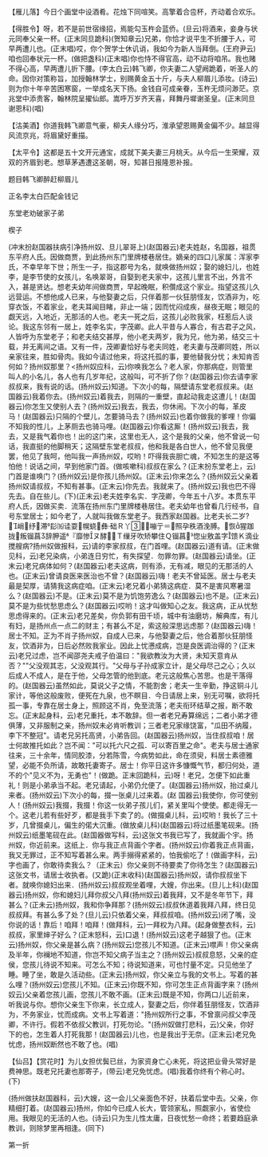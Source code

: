 <!-- { "loadSidebar": true } -->
【雁儿落】今日个画堂中设酒肴。花烛下同喧笑。高擎着合卺杯，齐动着合欢乐。

【得胜令】呀，若不是前世宿缘招，焉能勾玉杵会蓝侨。(旦云)将酒来，妾身与状元同奉父亲一杯。(正末同旦跪科)(贺知章云)兄弟，你恰才说平生不折腰于人，可早两遭儿也。(正末唱)哎，你个贺学士休讥诮，我如今为新人当拜倒。(王府尹云)咱也回奉状元一杯。(做把盏科)(正末唱)你也恃不得官高，动不动将咱吊。我也赌不得心高，早两遭儿折下腰。(李太白云)韩飞卿，你夫妻二人望阙跪着，听圣人的命。因你对策称旨，加授翰林学士，别赐黄金五十斤，与夫人柳眉儿添妆。(诗云)则为你十年辛苦困寒窗，一举成名天下扬。金钱自可成亲眷，玉杵无烦问渺茫。京兆堂中添贵客，翰林院呈擢仙郎。嵩呼万岁齐天喜，拜舞丹墀谢圣皇。(正末同旦谢恩科)(唱)

【沽美酒】你道我韩飞卿意气豪，柳夫人缘分巧，淮承望恩赐黄金偏不少。越显得风流京兆，将眉黛好重描。

【太平令】这都是五十文开元通宝，成就下美夫妻三月桃夭。从今后一生荣耀，双双的齐眉到老。想草茅遇遭这圣朝，呀，知甚日报隆恩补报。

题目韩飞卿醉赶柳眉儿

正名李太白匹配金钱记
　




东堂老劝破家子弟

楔子

(冲末扮赵国器扶病引净扬州奴、旦儿翠哥上)(赵国器云)老夫姓赵，名国器，祖贯东平府人氏。因做商贾，到此扬州东门里牌楼巷居住。嫡亲的四口儿家属：浑家李氏，不幸早年下世；所生一子，指这郡号为名，就唤做扬州奴；娶的媳妇儿，也姓李，是李节使的女孩儿，名唤翠哥，自娶到老夫家中，这孩儿里言不出，外言不入，甚是贤达。想老夫幼年间做商贾，早起晚眠，积儹成这个家业。指望这孩儿久远营运。不想他成人已来，与他娶妻之后，只伴着那一伙狂朋怪友，饮酒非为，吃穿衣饭，不着家业，老夫耳闻目睹，非止一端；因而忧闷成疾，昼夜无眠；眼见的觑天远，入地近，无那活的人也。老夫一死之后，这孩儿必败我家，枉惹后人谈论。我这东邻有一居上，姓李名实，字茂卿。此人平昔与人寡合，有古君子之风，人皆呼为东堂老子；和老夫结交甚厚，他小老夫两岁，我为兄，他为弟，结交三十载，并无离间之语。又有一件，茂卿妻恰好与老夫同姓，老夫妻与茂卿同姓，所以亲家往来，胜如骨肉。我如今请过他来，将这托孤的事，要他替我分忧；未知肯否何如？扬州奴那里？<扬州奴应科，云)你唤我怎么？老人家，你那病症，则管里叫人的小名儿，各人也有几岁年纪，这般叫，可不折了你？(赵国器云)你去请李家叔叔来，我有说的话。(扬州奴云)知道。下次小的每，隔壁请东堂老叔叔来。(赵国器云)我着你去。(扬州奴云)着我去，则隔的一重壁，直起动我走这遭儿！(赵国器云)你怎生又使别人去？(扬州奴云)我去，我去，你休闹。下次小的每，革皮马！(赵国器云)只隔的个壁儿，怎要骑马去？(扬州奴云)也着你做我的爹哩！你偏不知我的性儿，上茅厕去也骑马哩。(赵国器云)你看这厮！(扬州奴云)我去，我去，又是我气着你也！出的这门来，这里也无人，这个是我的父亲，他不曾说一句话，我直挺的他脚稍天；这隔壁东堂老叔叔，他和我是各白世人，他不曾见我便罢，他见了我呵，他叫我一声扬州奴，哎哟！吓得我丧胆亡魂，不知怎生的是这等怕他！说话之间，早到他家门首。(做咳嗽科)叔叔在家么？(正末扮东堂老上，云)门首是谁唤门？(扬州奴云)是你孩儿扬州奴。(正末云)你来怎么？(扬州奴云父亲着扬州奴请叔叔，不知有甚事。(正末云)你先去。我就来了。(扬州奴云)我也巴不得先去。自在些儿。(下)(正末云)老夫姓李名实．字茂卿，今年五十八岁。本贯东平府人氏，因做买卖．流落在扬州东门里牌楼巷居住。老夫幼年也曾看几行经书，自号东堂居士；如今老了，人就叫我做东堂老子。我西家赵国器。比老夫长二岁?
峭纾滞髟⒃诖耍幌蛲彝础Ｒ丫嘣亍＝照孕秩酒浼膊。恢猩跏拢叛镏菖辞胛遥『靡惨ヌ酵Ｔ缫牙吹矫攀住Ｑ镏菖惚ㄓ敫盖字馈Ｋ滴业搅艘病?扬州奴做报科，云)请的李家叔叔，在门首哩。(赵国器云)道有请。(正末做见科，云)老兄染病，小弟连日穷忙，有失探望．勿罪勿罪。(赵国器云)请坐。(正末云)老兄病体如何？(赵国器云)老夫这病，则有添，无有减，眼见的无那活的人也。(正末云)曾请良医来医治也不曾？(赵国器云)嗨！老夫不曾延医。居士与老夫最是契厚，请猜我这病症咱。(正末云)老兄着小弟猜这病症．莫不是害风寒暑湿么？(赵国器云)不是。(正末云)莫不是为饥饱劳逸么？(赵国器云)也不是。(正末云)莫不是为些忧愁思虑么？(赵国器云)哎哟！这才叫做知心之友。我这病，正从忧愁思虑得来的。(正末云)老兄差矣，你负郭有田千顷，城中有油磨坊，解典库，有儿有妇，是扬州点一点二的财主；有甚么不足，索这般深思远虑那？(赵国器云)嗨！居士不知。正为不肖子扬州奴，自成人已来，与他娶妻之后，他合着那伙狂朋怪友，饮酒非为，日后必然败我家业。因此上忧懑成病，岂是良医调治得的？(正末云)老兄过虑，岂不闻邵尧夫戒子伯温曰："我欲教汝为大贤，未知天意肯从否？""父没观其志，父没观其行。"父母与子孙成家立计，是父母尽己之心；久以后成人不成人，是在于他，父母怎管的他到底。老元这般焦心苦思。也是干落得的。(赵国器云)虽然如此，莫说父子之情，不能割舍；老夫一生辛勤，挣这铜斗儿家计，等他这般废败，便死在九泉，也不瞑目．今日请居上来，别无可嘱，欲将托孤一事，专靠在居士身上，照顾这不肖，免至流落；老夫衔环结草之报，断不敢忘。(正末起身科，云)老兄重托，本不敢辞。但一者老兄寿算绵远；二者小弟才德俱薄，又非服制之亲，扬州奴未必肯听教训；三者老兄家缘饶富，"瓜田不纳履，李下不整冠"。请老兄另托高贤，小弟告回。(赵国器云)扬州奴，当住叔叔咱！居士何故推托如此？岂不闻："可以托六尺之孤．可以寄百里之命"。老夫与居士通家往来，三十余年，情同胶漆，分若陈雪，今病势如此，命在须臾，料居士素德雅望，必能不负所请，故敢托妻寄子。居士！你平日这许多慷慨气节，都归何处，道不的个"见义不为，无勇也"！(做跪。正末回跪科，云)呀！老兄，怎便下如此重礼！则是小弟承当不起。老兄请起，小弟仍允便了。(赵国器云)扬州奴，抬过桌儿来者。(扬州奴云)下次小的每，掇一张桌儿过来着。(赵
国器云)我使你，你可使别人！(扬州奴云)我掇，我掇！你这一伙弟子孩儿们，紧关里叫个使使。都走得无一个。这老儿若有些好歹，都是我手下卖了的。(做掇桌儿科，云)哎哟！我长了三十岁，几曾掇桌儿，偏生的偌大沉重。(做放桌儿科)(赵国器云)将过纸墨笔砚来。(扬州奴云)纸墨笔砚在此。(赵国器做写科，云)这张文书我已写了，我就画个宇。扬州奴，你近前来。这纸上．你与我正点背画个字者。(扬州奴云)你着我正点背画，我又无罪过，正不知写着甚么来。两手搦得紧紧的，怕我偷吃了！(做画字科，云)字也画了，你敢待卖我么？（正末云）你父亲则不待要卖了你待怎生？(赵国器云)这张文书，请居士收执者。(又跪)(正末收科)(赵国器云)扬州奴，请你叔叔坐下者。就唤你媳妇出来．(扬州奴云)叔叔观坐着哩，大嫂，你出来。(旦儿上科)(赵国器云)扬州奴，你和媳妇儿拜你叔父八拜(扬州奴云)着我拜，又不是冬年节下，拜甚么？(正未云)扬州奴，我和你争拜那？(扬州奴云)叔叔休道着我拜八拜，终日见叔叔拜。有甚么多了处？(旦儿云)只依着父亲，拜叔叔咱。(扬州奴云)闭了嘴，没你说的话！靠后！咱拜！咱拜！(做拜科，云)一拜权为八拜。(起身做整衣科，云)叔叔，家里婶子好么？(正末怒科，云)口退！(扬州奴云)这老子越狠了也。(正末云)扬州奴，你父亲是甚么病？(扬州奴云)您孩儿不知道。(正末云)噤声！你父亲病及半年，你襕地不知道，你岂不知父病子当主之？(扬州奴云)叔叔息怒，父亲的症侯，您孩儿待说不知来。可怎么不知；待说知道来，可也忖量不定。只见他坐了睡。睡了坐，敢是久活动些。(正末云)扬州奴，你父亲立与我的文书上。写着的甚么哩？(扬州奴云)您孩儿不知。(正末云)你既不知，你可怎生正点背画字来？(扬州奴云)父亲着您孩儿画，您孩儿不敢不画。(正末云)既是不知，你两口儿近前来，听我说与你。想你父亲生下你来，长立成人，娶妻之后，你伴着狂朋怪友，饮酒非为，不务家业，忧而成病。文书上写着道："扬州奴所行之事，不曾禀问叔父李茂卿，不许行。假若不依叔父教训，打死勿论。"(扬州奴做打悲科，云)父亲，你好下的也，怎生着人打死我那！(赵国器云)儿也，也是我出于无奈。(正末云)老兄免忧虑，扬州奴断然也不敢了也。(唱)

【仙吕】【赏花时】为儿女担优鬓已丝，为家资身亡心未死，将这把业骨头常好是费神思。既老兄托妻也那寄子，(带云)老兄免忧虑。(唱)我着你终有个称心时。(下)

(扬州做扶赵国器科，云)大嫂，这一会儿父亲面色不好，扶着后堂中去。父亲，你精细打着。(赵国器云)扬州，你如今已成人长大，管领家私，照觑家小，省使俭用。我眼见的无活的人也。(诗云)只为生儿性太庸，日夜忧愁一命终；若要趋庭承教训，则除梦里再相逢。(同下)


第一折

